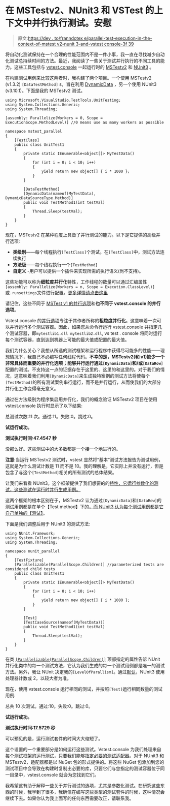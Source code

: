# 在 MSTestv2、NUnit3 和 VSTest 的上下文中并行执行测试。安慰

> 原文:[https://dev . to/franndotex e/parallel-test-execution-in-the-context-of-mstest v2-nunit 3-and-vstest console-3f 39](https://dev.to/franndotexe/parallel-test-execution-within-the-context-of-mstestv2-nunit3-and-vstestconsole-3f39)

将自动化测试保持在一个合理的性能范围内不是一件小事，我一直在寻找减少自动化测试总持续时间的方法。最近，我阅读了一些关于测试并行执行的不同工具的能力。这些工具包括与 [vstest.console](https://github.com/Microsoft/vstest) 一起运行时的 [MSTestv2](https://github.com/Microsoft/testfx) 和 [NUnit3](https://github.com/nunit/nunit) 。

在构建测试用例来比较这两者时，我构建了两个项目。一个使用 MSTestv2 (v1.3.2) `[DataTestMethod]` s，旨在利用 [DynamicData](https://github.com/Microsoft/testfx-docs/blob/master/RFCs/006-DynamicData-Attribute.md) ，另一个使用 NUnit3 (v3.10.1)。下面是我的 MSTestv2 测试。

```
using Microsoft.VisualStudio.TestTools.UnitTesting;
using System.Collections.Generic;
using System.Threading;

[assembly: Parallelize(Workers = 0, Scope = ExecutionScope.MethodLevel)] //0 means use as many workers as possible

namespace mstest_parallel
{
    [TestClass]
    public class UnitTest1
    {
        private static IEnumerable<object[]> MyTestData()
        {
            for (int i = 0; i < 10; i++)
            {
                yield return new object[] { i * 1000 };
            }
        }

        [DataTestMethod]
        [DynamicData(nameof(MyTestData), DynamicDataSourceType.Method)]
        public void TestMethod1(int testVal)
        {
            Thread.Sleep(testVal);
        }
    }
} 
```

现在，MSTestv2 在某种程度上具备了并行测试的能力。以下是它提供的高级并行选项:

*   **类级别**——每个线程执行`[TestClass]`个测试。在`[TestClass]`中，测试方法连续执行
*   **方法级**——每个线程执行一个`[TestMethod]`
*   **自定义** -用户可以提供一个插件来实现所需的执行语义(尚不支持)。

这些功能可以称为**细粒度并行化**特性，工作线程的数量可以通过汇编属性`[assembly: Parallelize(Workers = n, Scope = Execution.ClassLevel)]`或`.runsettings`文件进行配置。[更多详情请点击这里](https://blogs.msdn.microsoft.com/devops/2018/01/30/mstest-v2-in-assembly-parallel-test-execution/)

请记住，这些不同于 [MSTest v1 的并行选项](https://blogs.msdn.microsoft.com/vstsqualitytools/2009/12/01/executing-unit-tests-in-parallel-on-a-multi-cpucore-machine/)和**也不同于 vstest.console 的并行选项**。

Vstest.console 的[并行选项](https://blogs.msdn.microsoft.com/devops/2016/10/10/parallel-test-execution/)专注于其作者所称的**粗粒度并行化**。这意味着一次可以并行运行多个测试容器。因此，如果您从命令行运行 vstest.console 并指定几个测试容器，即`mytestlib1.dll mytestlib2.dll`, vs test . console 将同时运行每个测试容器，直到达到机器上可能的最大值或配置的最大值。

我们为什么关心？我想从所选的测试框架和运行程序中获得尽可能多的性能——理想情况下，我自己不必编写任何线程代码。**不幸的是，MSTestv2(和 v1)缺少一个非常具体而重要的并行化选项；能够并行运行通过`[DynamicData]`和/或`[DataRow]`** 配置的测试。不支持这一点的证据存在于这里的、这里的和这里的。对于我们的情况，这意味着我们利用`[DynamicData]`来生成独特案例的测试方法将使每个`[TestMethod]`的所有测试案例串行运行，而不是并行运行，从而使我们的大部分并行化工作变得毫无意义。

通过在方法级别为程序集启用并行化，我们的概念验证 MSTestv2 项目在使用 vstest.console 执行时显示了以下结果:

总测试次数:11 次。通过:11。失败:0。跳过:0。

**试运行成功。**

**测试执行时间:47.4547 秒**

没那么好。这些测试中的大多数都是一个接一个地进行的。

**注意**:当运行 MSTestv2 测试时，vstest 显然将“基本”测试方法报告为测试用例，这就是为什么测试计数是 11 而不是 10。我的理解是，它实际上并没有运行，但是包含了与这个`[TestMethod]`相关的所有测试的总体结果。

让我们来看看 NUnit3。这个框架提供了我们想要的的[特性，它运行参数化的测试，这些测试在运行时并行生成用例。](https://github.com/nunit/nunit/issues/2471#issuecomment-340290377)

这两个框架的根本区别在于，MSTestv2 认为通过`[DynamicData]`和`[DataRow]`的测试用例都是在单个【Test method】下的[，而 NUnit3 认为](https://github.com/Microsoft/testfx/issues/450#issuecomment-400966410)[每个测试用例都是它自己单独的【测试】](https://github.com/nunit/docs/wiki/Parameterized-Tests)。

下面是我们调整后用于 NUnit3 的测试方法:

```
using NUnit.Framework;
using System.Collections.Generic;
using System.Threading;

namespace nunit_parallel
{
    [TestFixture]
    [Parallelizable(ParallelScope.Children)] //parameterized tests are considered child tests
    public class UnitTest1
    {
        private static IEnumerable<object[]> MyTestData()
        {
            for (int i = 0; i < 10; i++)
            {
                yield return new object[] { i * 1000 };
            }
        }

        [Test]
        [TestCaseSource(nameof(MyTestData))]
        public void TestMethod1(int testVal)
        {
            Thread.Sleep(testVal);
        }
    }
} 
```

在类 [`[Parallelizable(ParallelScope.Children)]`](https://github.com/nunit/docs/wiki/Framework-Parallel-Test-Execution) 顶部指定的属性告诉 NUnit 并行化类中的每一个测试方法，它认为我们生成的每一个测试用例都是唯一的测试方法。另外，我让 NUnit 决定我的`[LevelOfParallism]`。通过[默认](https://github.com/nunit/docs/wiki/LevelOfParallelism-Attribute)，NUnit3 使用处理器计数或 2，以较大者为准。

现在，使用 vstest.console 运行相同的测试，并按照`[Test]`运行相同数量的测试用例:

总共 10 次测试。通过:10。失败:0。跳过:0。

**试运行成功。**

**测试执行时间:17.5729 秒**

可以预见的是，运行测试套件的时间大大缩短了。

这个设置的一个重要部分是如何运行这些测试。Vstest.console 为我们处理来自每个测试框架的运行测试，只要我们能够[指定必要的测试适配器](https://github.com/Microsoft/vstest-docs/blob/master/RFCs/0004-Adapter-Extensibility.md#specifying-an-adapter)。对于 NUnit3 和 MSTestv2，适配器都是以 NuGet 包的形式提供的。将这些 NuGet 包添加到您的测试项目中会导致在构建时复制出必要的库，只要它们与您指定的测试容器位于同一目录中，vstest.console 就会为您找到它们。

我希望这有助于解释一些关于并行测试的选项，尤其是参数化测试。在研究这些东西的时候，我学到了很多，我确信在编写这些类型的测试套件的时候，这种情况会继续下去。如果你认为我上面写的任何东西需要改正，请联系我。